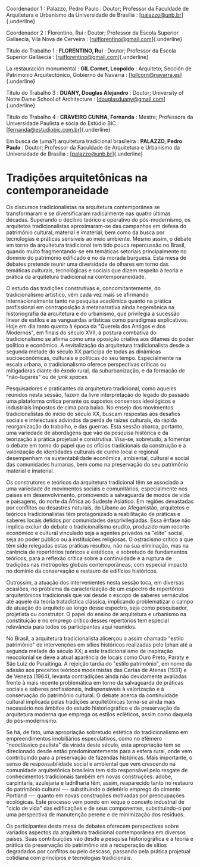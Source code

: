 Coordenador 1
:   Palazzo, Pedro Paulo
:   Doutor; Professor da Faculdade de Arquitetura e Urbanismo da
    Universidade de Brasília
:   [palazzo@unb.br]{.underline}

Coordenador 2
:   Florentino, Rui
:   Doutor; Professor da Escola Superior Gallaecia, Vila Nova de
    Cerveira
:   [ruiflorentino@gmail.com]{.underline}

Título do Trabalho 1
:   **FLORENTINO, Rui**
:   Doutor; Professor da Escola Superior Gallaecia
:   [ruiflorentino@gmail.com]{.underline}

La restauración monumental
:   **GIL Cornet, Leopoldo**
:   Arquiteto; Sección de Patrimonio Arquitectónico, Gobierno de Navarra
:   [lgilcorn@navarra.es]{.underline}

Título do Trabalho 3
:   **DUANY, Douglas Alejandro**
:   Doutor; University of Notre Dame School of Architecture
:   [douglasduany@gmail.com]{.underline}

Título do Trabalho 4
:   **CRAVEIRO CUNHA, Fernanda**
:   Mestre; Professora da Universidade Paulista e sócia do Estúdio BIC
:   [fernanda@estudiobic.com.br]{.underline}

Em busca de (uma?) arquitetura tradicional brasileira
:   **PALAZZO, Pedro Paulo**
:   Doutor; Professor da Faculdade de Arquitetura e Urbanismo da
    Universidade de Brasília
:   [palazzo@unb.br]{.underline}

Tradições arquitetônicas na contemporaneidade
=============================================

Os discursos tradicionalistas na arquitetura contemporânea se
transformaram e se diversificaram radicalmente nas quatro últimas
décadas. Superando o declínio teórico e operativo do pós-modernismo, os
arquitetos tradicionalistas aproximaram-se das campanhas em defesa do
patrimônio cultural, material e imaterial, bem como da busca por
tecnologias e práticas sensíveis ao meio ambiente. Mesmo assim, o debate
em torno da arquitetura tradicional tem tido pouca repercussão no
Brasil, quando muito fragmentando-se em temáticas setoriais
principalmente no domínio do patrimônio edificado e no da morada
burguesa. Esta mesa de debates pretende reunir uma diversidade de
olhares em torno das temáticas culturais, tecnológicas e sociais que
dizem respeito à teoria e prática da arquitetura tradicional na
contemporaneidade.

O estudo das tradições construtivas e, concomitantemente, do
tradicionalismo artístico, vêm cada vez mais se afirmando
internacionalmente tanto na pesquisa acadêmica quanto na prática
profissional em contraposição à metanarrativa ainda hegemônica na
historiografia da arquitetura e do urbanismo, que privilegia a sucessão
linear de estilos e as vanguardas artísticas como paradigmas
explicativos. Hoje em dia tanto quanto à época da "Querela dos Antigos e
dos Modernos", em finais do século XVII, a postura combativa do
tradicionalismo se afirma como uma oposição criativa aos ditames do
poder político e econômico. A revitalização da arquitetura
tradicionalista desde a segunda metade do século XX participa de todas
as dinâmicas socioeconômicas, culturais e políticas do seu tempo.
Especialmente na escala urbana, o tradicionalismo oferece perspectivas
críticas ou mitigadoras diante do êxodo rural, da suburbanização, e da
formação de "não-lugares" ou de *junk spaces.*

Pesquisadores e praticantes da arquitetura tradicional, como aqueles
reunidos nesta sessão, fazem da livre interpretação do legado do passado
uma plataforma crítica perante os supostos consensos ideológicos e
industriais impostos de cima para baixo. No ensejo dos movimentos
tradicionalistas do início do século XX, buscam respostas aos desafios
sociais e intelectuais advindos da perda de raízes culturais, da rápida
reorganização do trabalho, e das guerras. Esta sessão abarca, portanto,
uma variedade de abordagens que vão da pesquisa histórica e da
teorização à prática projetual e construtiva. Visa-se, sobretudo, a
fomentar o debate em torno do papel que os ofícios tradicionais da
construção e a valorização de identidades culturais de cunho local e
regional desempenham na sustentabilidade econômica, ambiental, cultural
e social das comunidades humanas, bem como na preservação do seu
patrimônio material e imaterial.

Os construtores e teóricos da arquitetura tradicional têm se associado a
uma variedade de movimentos sociais e comunitários, especialmente nos
países em desenvolvimento, promovendo a salvaguarda de modos de vida e
paisagens, do norte da África ao Sudeste Asiático. Em regiões devastadas
por conflitos ou desastres naturais, do Líbano ao Afeganistão,
arquitetos e teóricos tradicionalistas têm protagonizado a reabilitação
de práticas e saberes locais detidos por comunidades desprivilegiadas.
Essa ênfase não implica excluir do debate o tradicionalismo erudito,
produzido num recorte econômico e cultural vinculado seja a agentes
privados na "elite" social, seja ao poder público ou a instituições
religiosas. O ostracismo crítico a que têm sido relegadas estas práticas
resultou, não na sua eliminação, mas na carência de repertórios teóricos
e estéticos, e sobretudo de fundamentos teóricos, para a reflexão
crítica sobre a continuidade e a ruptura de tradições nas metrópoles
globais contemporâneas, com especial impacto no domínio da conservação e
restauro de edifícios históricos.

Outrossim, a atuação dos intervenientes nesta sessão toca, em diversas
ocasiões, no problema da caracterização de um espectro de repertórios
arquitetônicos tradicionais que vai desde o escopo de saberes vernáculos
até aquele da teoria tratadística clássica, implicando problematizar o
campo de atuação do arquiteto ao longo desse espectro, seja como
pesquisador, projetista ou construtor. O papel do ensino de arquitetura
e urbanismo na constituição e no emprego crítico desses repertórios tem
especial relevância para todos os participantes aqui reunidos.

No Brasil, a arquitetura tradicionalista alicerçou o assim chamado
"estilo patrimônio" de intervenções em sítios históricos realizadas pelo
Iphan até a segunda metade do século XX; a este tradicionalismo de
inspiração neocolonial se deve a atual aparência de locais como Ouro
Preto, Paraty e São Luiz do Paraitinga. A rejeição tardia do "estilo
patrimônio", em nome da adesão aos preceitos teóricos modernistas das
Cartas de Atenas (1931) e de Veneza (1964), levanta contradições ainda
não devidamente avaliadas frente à mais recente problemática em torno da
salvaguarda de práticas sociais e saberes profissionais, indispensáveis
à valorização e à conservação do patrimônio cultural. O debate acerca da
continuidade cultural implicada pelas tradições arquitetônicas torna-se
ainda mais necessário nos âmbitos do estudo historiográfico e da
preservação da arquitetura moderna que emprega os estilos ecléticos,
assim como daquela do pós-modernismo.

Se há, de fato, uma apropriação sobretudo estética do tradicionalismo em
empreendimentos imobiliários especulativos, como no efêmero "neoclássico
paulista" da virada deste século, esta apropriação tem se direcionado
desde então predominantemente para a esfera rural, onde vem contribuindo
para a preservação de fazendas históricas. Mais importante, o senso de
responsabilidade social e ambiental que vem crescendo na comunidade
arquitetônica brasileira tem sido responsável pelo resgate de
conhecimentos tradicionais também em novas construções: adobe,
carpintaria, azulejaria e ladrilharia têm, assim, reaparecido tanto no
restauro do patrimônio cultural --- substituindo o deletério emprego do
cimento Portland --- quanto em novas construções motivadas por
preocupações ecológicas. Este processo vem pondo em xeque o conceito
industrial de "ciclo de vida" das edificações e de seus componentes,
substituindo-o por uma perspectiva de manutenção perene e de minimização
dos resíduos.

Os participantes desta mesa de debates oferecem perspectivas sobre
variados aspectos da arquitetura tradicional contemporânea em diversos
países. Suas contribuições vão desde a pesquisa historiográfica e a
teoria e prática da preservação do patrimônio até a recuperação de
sítios degradados por conflitos ou pelo descaso, passando pela prática
projetual cotidiana com princípios e tecnologias tradicionais.
